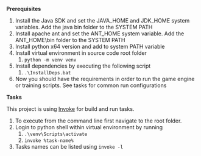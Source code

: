 
**Prerequisites**
1. Install the Java SDK and set the JAVA_HOME and JDK_HOME system variables.  Add the java bin folder to the SYSTEM PATH
1. Install apache ant and set the ANT_HOME system variable. Add the ANT_HOME\bin folder to the SYSTEM PATH
1. Install python x64 version and add to system PATH variable 
1. Install virtual environment in source code root folder
    1. `python -m venv venv`
1. Install dependencies by executing the following script
    1. `.\InstallDeps.bat`
1. Now you should have the requirements in order to run the game engine or training scripts. See tasks for common run configurations

**Tasks** 

This project is using [Invoke] for build and run tasks. 
1. To execute from the command line first navigate to the root folder. 
2. Login to python shell within virtual environment by running 
    1. `.\venv\Scripts\activate`
    1. `invoke %task-name%`
3. Tasks names can be listed using `invoke -l`
 
    
[Invoke]: http://www.pyinvoke.org/
